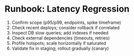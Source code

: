 # Runbook: Latency Regression

1. Confirm scope (p95/p99, endpoints, spike timeframe)
2. Check recent deploys; consider rollback if correlated
3. Inspect DB slow queries; add indexes if needed
4. Check external dependencies (timeouts, retries)
5. Profile hotspots; scale horizontally if saturated
6. Validate fix in staging; rollout gradually (canary)
